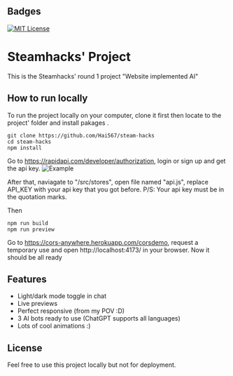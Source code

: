 ## Badges

[![MIT License](https://img.shields.io/badge/License-MIT-green.svg)](https://choosealicense.com/licenses/mit/)

# Steamhacks' Project

This is the Steamhacks' round 1 project "Website implemented AI"

## How to run locally

To run the project locally on your computer, clone it first then locate to the project' folder and install pakages .

```
git clone https://github.com/Hai567/steam-hacks
cd steam-hacks
npm install
```

Go to https://rapidapi.com/developer/authorization, login or sign up and get the api key.
![Example](https://files.readme.io/1cd7723-small-api-keys.png)

After that, naviagate to "/src/stores", open file named "api.js", replace API_KEY with your api key that you got before. P/S: Your api key must be in the quotation marks.

Then

```
npm run build
npm run preview
```

Go to https://cors-anywhere.herokuapp.com/corsdemo, request a temporary use
and open http://localhost:4173/ in your browser. Now it should be all ready

## Features

- Light/dark mode toggle in chat
- Live previews
- Perfect responsive (from my POV :D)
- 3 AI bots ready to use (ChatGPT supports all languages)
- Lots of cool animations :)

## License

Feel free to use this project locally but not for deployment.
